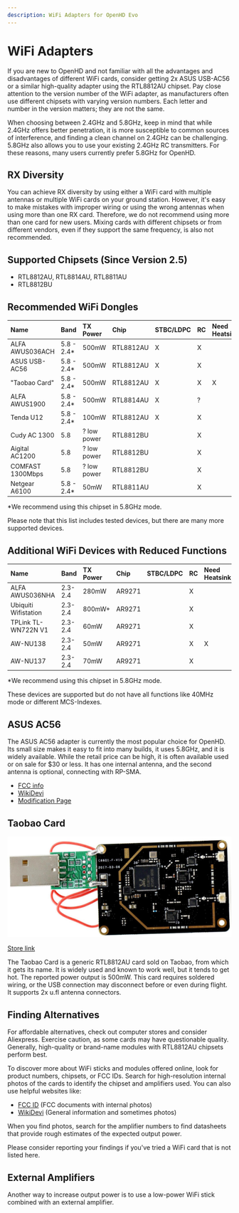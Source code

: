 ```yaml
---
description: WiFi Adapters for OpenHD Evo
---
```


# WiFi Adapters

If you are new to OpenHD and not familiar with all the advantages and disadvantages of different WiFi cards, consider getting 2x ASUS USB-AC56 or a similar high-quality adapter using the RTL8812AU chipset. Pay close attention to the version number of the WiFi adapter, as manufacturers often use different chipsets with varying version numbers. Each letter and number in the version matters; they are not the same.

When choosing between 2.4GHz and 5.8GHz, keep in mind that while 2.4GHz offers better penetration, it is more susceptible to common sources of interference, and finding a clean channel on 2.4GHz can be challenging. 5.8GHz also allows you to use your existing 2.4GHz RC transmitters. For these reasons, many users currently prefer 5.8GHz for OpenHD.

## RX Diversity

You can achieve RX diversity by using either a WiFi card with multiple antennas or multiple WiFi cards on your ground station. However, it's easy to make mistakes with improper wiring or using the wrong antennas when using more than one RX card. Therefore, we do not recommend using more than one card for new users. Mixing cards with different chipsets or from different vendors, even if they support the same frequency, is also not recommended.

## Supported Chipsets (Since Version 2.5)

- RTL8812AU, RTL8814AU, RTL8811AU
- RTL8812BU

## Recommended WiFi Dongles

| Name               | Band       | TX Power | Chip      | STBC/LDPC | RC  | Need Heatsink | Antennas   |
| :----------------- | :--------- | :------- | :-------- | :-------- | :-- | :------------ | :--------- |
| ALFA AWUS036ACH    | 5.8 - 2.4* | 500mW    | RTL8812AU | X         | X   |               | 2x RP-SMA  |
| ASUS USB-AC56      | 5.8 - 2.4* | 500mW    | RTL8812AU | X         | X   |               | 2x RP-SMA  |
| "Taobao Card"      | 5.8 - 2.4* | 500mW    | RTL8812AU | X         | X   | X             | 2x u.fl    |
| ALFA AWUS1900      | 5.8 - 2.4* | 500mW    | RTL8814AU | X         | ?   |               | 4x RP-SMA  |
| Tenda U12          | 5.8 - 2.4* | 100mW    | RTL8812AU | X         | X   |               | 2x u.fl 2x internal |
| Cudy AC 1300       | 5.8        | ? low power | RTL8812BU |           | X   |               | internal   |
| Aigital AC1200     | 5.8        | ? low power | RTL8812BU |           | X   |               | internal   |
| COMFAST 1300Mbps   | 5.8        | ? low power | RTL8812BU |           | X   |               | internal   |
| Netgear A6100      | 5.8 - 2.4* | 50mW     | RTL8811AU |           | X   |               | 1x internal|

*We recommend using this chipset in 5.8GHz mode.

Please note that this list includes tested devices, but there are many more supported devices.

## Additional WiFi Devices with Reduced Functions

| Name               | Band  | TX Power | Chip     | STBC/LDPC | RC  | Need Heatsink | Antennas   |
| :----------------- | :---- | :------- | :------- | :-------- | :-- | :------------ | :--------- |
| ALFA AWUS036NHA    | 2.3-2.4 | 280mW | AR9271 |           | X   |               | 1x RP-SMA  |
| Ubiquiti Wifistation | 2.3-2.4 | 800mW+ | AR9271 |         | X   |               | 1x RP-SMA  |
| TPLink TL-WN722N V1 | 2.3-2.4 | 60mW  | AR9271 |           | X   |               | 1x RP-SMA  |
| AW-NU138           | 2.3-2.4 | 50mW   | AR9271 |           | X   | X             | 1x Internal |
| AW-NU137           | 2.3-2.4 | 70mW   | AR9271 |           | X   |               | 1x u.fl    |

*We recommend using this chipset in 5.8GHz mode.

These devices are supported but do not have all functions like 40MHz mode or different MCS-Indexes.

## ASUS AC56

The ASUS AC56 adapter is currently the most popular choice for OpenHD. Its small size makes it easy to fit into many builds, it uses 5.8GHz, and it is widely available. While the retail price can be high, it is often available used or on sale for $30 or less. It has one internal antenna, and the second antenna is optional, connecting with RP-SMA.

- [FCC info](https://fccid.io/MSQ-USBAC56)
- [WikiDevi](https://deviwiki.com/wiki/ASUS_USB-AC56)
- [Modification Page](https://forum.openhdfpv.org/t/asus-usb-ac56-wiring-antennas-etc/103)

## Taobao Card

![Taobao Card](.gitbook/assets/taobaocard.jpg)

[Store link](https://a.aliexpress.com/_rIjofM)

The Taobao Card is a generic RTL8812AU card sold on Taobao, from which it gets its name. It is widely used and known to work well, but it tends to get hot. The reported power output is 500mW. This card requires soldered wiring, or the USB connection may disconnect before or even during flight. It supports 2x u.fl antenna connectors.

## Finding Alternatives

For affordable alternatives, check out computer stores and consider Aliexpress. Exercise caution, as some cards may have questionable quality. Generally, high-quality or brand-name modules with RTL8812AU chipsets perform best.

To discover more about WiFi sticks and modules offered online, look for product numbers, chipsets, or FCC IDs. Search for high-resolution internal photos of the cards to identify the chipset and amplifiers used. You can also use helpful websites like:

- [FCC ID](https://fccid.io/) (FCC documents with internal photos)
- [WikiDevi](https://wikidevi.com/wiki/) (General information and sometimes photos)

When you find photos, search for the amplifier numbers to find datasheets that provide rough estimates of the expected output power.

Please consider reporting your findings if you've tried a WiFi card that is not listed here.

## External Amplifiers

Another way to increase output power is to use a low-power WiFi stick combined with an external amplifier.
